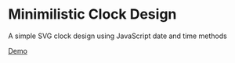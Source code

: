 # Minimilistic Clock Design
A simple SVG clock design using JavaScript date and time methods

[Demo](https://riteshkukreja.github.io/minimilist_clock/)
